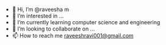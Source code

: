 - 👋 Hi, I’m @raveesha m
- 👀 I’m interested in ...
- 🌱 I’m currently learning computer science and engineering
- 💞️ I’m looking to collaborate on ...
- 📫 How to reach me raveeshravi001@gmail.com

<!---
raveesha m/raveesha m is a ✨ special ✨ repository because its `README.md` (this file) appears on your GitHub profile.
You can click the Preview link to take a look at your changes.
--->

